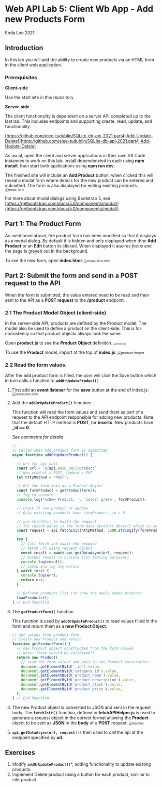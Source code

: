 # Web API Lab 5: Client Wb App - Add new Products Form

Enda Lee 2021

## Introduction

In this lab you will add the ability to create new products via an HTML form in the client web application.

### Prerequisites

**Client-side**

Use the start site in this repository

**Server-side**

The client functionality is dependent on a server API completed up to the last lab. This includes endpoints and  supporting create, read, update, and functionality:

[https://github.com/elee-tudublin/SQLite-db-api-2021.part4-Add-Update-Delete](https://github.com/elee-tudublin/SQLite-db-api-2021.part4-Add-Update-Delete)

As usual, open the client and server applications in their own VS Code instances to work on this lab. Install dependencied in each using **npm install**, then start both applications using **npm run dev**.

The finished site will include an **Add Product** button, when clicked this will reveal a modal form where details for the new product can be entered and submitted. The form is also displayed for editing existing products.
<img src="./media/modal-form.png" alt="modal-form" style="zoom: 67%;" />

For more about modal dialogs using Bootstrap 5, see [https://getbootstrap.com/docs/5.0/components/modal/](https://getbootstrap.com/docs/5.0/components/modal/)



## Part 1: The Product Form

As mentioned above, the product form has been modified so that it displays as a modal dialog. By default it is hidden and only displayed when thhe **Add Product** or an **Edit** button iis clicked. When displayed it aquires *focus* and the page is greyed out in the background.

To see the new form, open **index.html**:
<img src="./media/modal-form-html.png" alt="modal-form-html" style="zoom:67%;" />



## Part  2: Submit the form and send in a POST request to the API

When the form is submitted, the value entered need to be read and then sent to the API as a **POST request** to the **/product** endpoint.

### 2.1 The Product Model Object (client-side)

In the server-side API, products are defined by the Product model. The model also be used to define a product on the client-side. This is for consistency so that product objects always look the same.

Open **product.js** to see the **Product Object** definition.
<img src="./media/product.js.png" alt="product.js" style="zoom: 50%;" />



To use the **Product** model, import at the top of **index.js**:
<img src="./media/product-import.png" alt="product-import" style="zoom:75%;" />



### 2.2 Read the form values.

After the add product form is filled, the user will click the Save button which in turn calls a function to **```addOrUpdateProduct()```**

1. First add an **event listener** for the **save** button at the end of index.js:
   <img src="./media/saveButton-click.png" alt="saveButton-click" style="zoom: 67%;" />

2. Add the **```addOrUpdateProduct()```** function:

   This function will read the form values and send them as part of a request to the API endpoint responsible for adding new products. Note that the default HTTP method is **POST**, for **inserts**. New products have **_id == 0**. 

   *See comments for details*

   ```javascript
   //
   // Called when add product form is submitted
   async function addOrUpdateProduct() {
   
     // url for api call
     const url = `${api.BASE_URL}/product`
     // New product = POST, Update = PUT
     let httpMethod = 'POST';
   
     // Get the form data as a Product Object
     const formProduct = getProductForm();
     // log to console
     console.log('%cNew Product: ', 'color: green', formProduct);
   
     // Check if new product or update
     // Only existing products have formProduct._id > 0
   
     // use fetchInit to build the request
     // The second param is the form data (product Object) which is sent as JSON in the request body
     const request = api.fetchInit(httpMethod, JSON.stringify(formProduct)); 
   
     try {
       // Call fetch and await the respose
       // fetch url using request object
       const result = await api.getDataAsync(url, request);
       // Output result to console (for testing purposes) 
       console.log(result);
       // catch and log any errors
     } catch (err) {
       console.log(err);
       return err;
     }
   
     // Refresh products list (to show the newly added product)
     loadProducts();
   } // End function
   ```

3. The **```getProductForm()```** function.

   This function is used by **```addOrUpdateProduct()```** to read values filled in the form and return them as a **new Product Object**. 

   ```javascript
   // Get values from product form
   // Create new Product and return
   function getProductForm() {
     // new Product object constructed from the form values
     // Note: These should be validated!!
     return new Product(
       // read the form values and pass to the Product constructor
       document.getElementById('_id').value,
       document.getElementById('category_id').value,
       document.getElementById('product_name').value,
       document.getElementById('product_description').value,
       document.getElementById('product_stock').value,
       document.getElementById('product_price').value,
     );
   } // End function
   ```

4. The new Product object is converted to JSON and sent in the request body. The **```fetchInit()```** function, defined in **fetchAPIHelper.js** is used to generate a request object in the correct format allowing the **Product** object to be sent as **JSON** in the **body** of  a **POST** request:
      <img src="./media/fetchInit.png" alt="fetchInit" style="zoom:70%;" />

5. **```api.getDataAsync(url, request)```** is then used to call the api at the endpoint specified by **url**.



## Exercises

1. Modify **```addOrUpdateProduct()```***, adding functionality to update existing products. 
2. Implement Delete product using a button for each product, similiar to  edit product.

